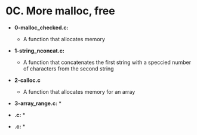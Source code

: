 # 0C. More malloc, free

* **0-malloc_checked.c:**
    * A function that allocates memory 

* **1-string_nconcat.c:**
    * A function that concatenates the first string with a speccied number of characters from the second string

* **2-calloc.c**
    * A function that allocates memory for an array 

* **3-array_range.c:**
    * 

* **.c:**
    * 

* **.c:**
    * 
